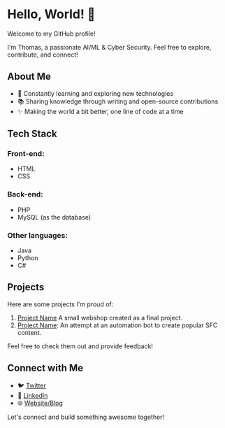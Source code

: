 # Hello, World! 👋

Welcome to my GitHub profile!

I'm Thomas, a passionate AI/ML & Cyber Security. Feel free to explore, contribute, and connect!

## About Me
- 🌱 Constantly learning and exploring new technologies
- 📚 Sharing knowledge through writing and open-source contributions
- ✨ Making the world a bit better, one line of code at a time

## Tech Stack

### Front-end:
- HTML
- CSS

### Back-end:
- PHP
- MySQL (as the database)

### Other languages:
- Java
- Python
- C#


## Projects

Here are some projects I'm proud of:

1. [Project Name]([Link](https://github.com/Totmaat/lumi-supplements)) A small webshop created as a final project.
2. [Project Name]([Link](https://github.com/Totmaat/quote-machine)): An attempt at an automation bot to create popular SFC content.


Feel free to check them out and provide feedback!

## Connect with Me

- 🐦 [Twitter](Link)
- 💼 [LinkedIn](Link)
- 🌐 [Website/Blog](Link)

Let's connect and build something awesome together!
